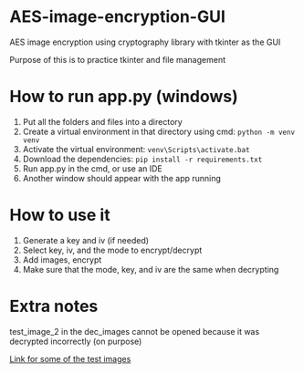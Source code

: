 # AES-image-encryption-GUI
AES image encryption using cryptography library with tkinter as the GUI

Purpose of this is to practice tkinter and file management

# How to run app.py (windows)
1. Put all the folders and files into a directory
2. Create a virtual environment in that directory using cmd: `python -m venv venv`
3. Activate the virtual environment: `venv\Scripts\activate.bat`
4. Download the dependencies: `pip install -r requirements.txt`
5. Run app.py in the cmd, or use an IDE
6. Another window should appear with the app running

# How to use it
1. Generate a key and iv (if needed)
2. Select key, iv, and the mode to encrypt/decrypt
3. Add images, encrypt
4. Make sure that the mode, key, and iv are the same when decrypting

# Extra notes
test_image_2 in the dec_images cannot be opened because it was decrypted incorrectly (on purpose)

[Link for some of the test images](https://unsplash.com/@simonppt)
